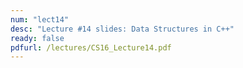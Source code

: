 ```yaml
---
num: "lect14"
desc: "Lecture #14 slides: Data Structures in C++"
ready: false
pdfurl: /lectures/CS16_Lecture14.pdf
---
```

